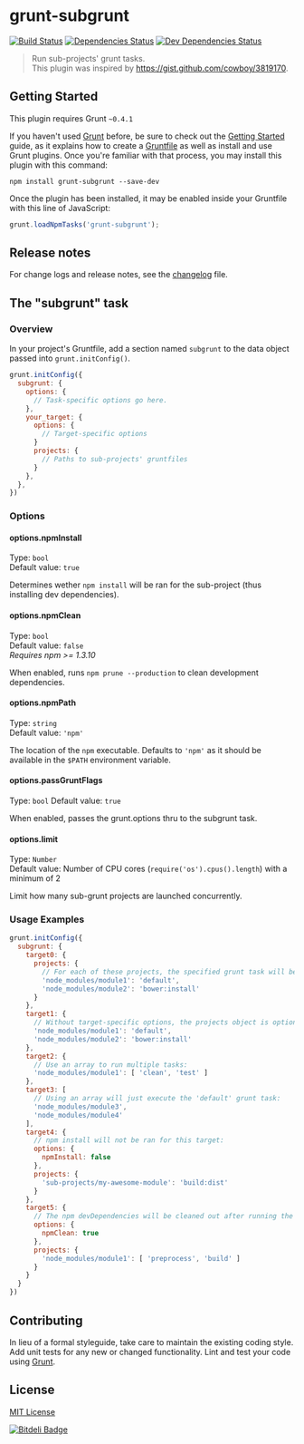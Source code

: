 # grunt-subgrunt

[![Build Status](https://secure.travis-ci.org/tusbar/grunt-subgrunt.png?branch=master)](https://travis-ci.org/tusbar/grunt-subgrunt)
[![Dependencies Status](https://david-dm.org/tusbar/grunt-subgrunt.png)](https://david-dm.org/tusbar/grunt-subgrunt)
[![Dev Dependencies Status](https://david-dm.org/tusbar/grunt-subgrunt/dev-status.png)](https://david-dm.org/tusbar/grunt-subgrunt#info=devDependencies)

> Run sub-projects' grunt tasks.  
> This plugin was inspired by https://gist.github.com/cowboy/3819170.

## Getting Started
This plugin requires Grunt `~0.4.1`

If you haven't used [Grunt](http://gruntjs.com/) before, be sure to check out the [Getting Started](http://gruntjs.com/getting-started) guide, as it explains how to create a [Gruntfile](http://gruntjs.com/sample-gruntfile) as well as install and use Grunt plugins. Once you're familiar with that process, you may install this plugin with this command:

```shell
npm install grunt-subgrunt --save-dev
```

Once the plugin has been installed, it may be enabled inside your Gruntfile with this line of JavaScript:

```js
grunt.loadNpmTasks('grunt-subgrunt');
```

## Release notes

For change logs and release notes, see the [changelog](changelog.md) file.

## The "subgrunt" task

### Overview
In your project's Gruntfile, add a section named `subgrunt` to the data object passed into `grunt.initConfig()`.

```js
grunt.initConfig({
  subgrunt: {
    options: {
      // Task-specific options go here.
    },
    your_target: {
      options: {
        // Target-specific options
      }
      projects: {
        // Paths to sub-projects' gruntfiles
      }
    },
  },
})
```

### Options

#### options.npmInstall
Type: `bool`  
Default value: `true`

Determines wether `npm install` will be ran for the sub-project (thus installing dev dependencies).

#### options.npmClean
Type: `bool`  
Default value: `false`  
*Requires npm >= 1.3.10*

When enabled, runs `npm prune --production` to clean development dependencies.

#### options.npmPath
Type: `string`  
Default value: `'npm'`

The location of the `npm` executable. Defaults to `'npm'` as it should be available in the `$PATH` environment variable.

#### options.passGruntFlags
Type: `bool`
Default value: `true`

When enabled, passes the grunt.options thru to the subgrunt task.

#### options.limit
Type: `Number`  
Default value: Number of CPU cores (`require('os').cpus().length`) with a minimum of 2

Limit how many sub-grunt projects are launched concurrently.


### Usage Examples

```js
grunt.initConfig({
  subgrunt: {
    target0: {
      projects: {
        // For each of these projects, the specified grunt task will be executed:
        'node_modules/module1': 'default',
        'node_modules/module2': 'bower:install'
      }
    },
    target1: {
      // Without target-specific options, the projects object is optional:
      'node_modules/module1': 'default',
      'node_modules/module2': 'bower:install'
    },
    target2: {
      // Use an array to run multiple tasks:
      'node_modules/module1': [ 'clean', 'test' ]
    },
    target3: [
      // Using an array will just execute the 'default' grunt task:
      'node_modules/module3',
      'node_modules/module4'
    ],
    target4: {
      // npm install will not be ran for this target:
      options: {
        npmInstall: false
      },
      projects: {
        'sub-projects/my-awesome-module': 'build:dist'
      }
    },
    target5: {
      // The npm devDependencies will be cleaned out after running the grunt tasks.
      options: {
        npmClean: true
      },
      projects: {
        'node_modules/module1': [ 'preprocess', 'build' ]
      }
    }
  }
})
```

## Contributing
In lieu of a formal styleguide, take care to maintain the existing coding style. Add unit tests for any new or changed functionality. Lint and test your code using [Grunt](http://gruntjs.com/).

## License
[MIT License](http://en.wikipedia.org/wiki/MIT_License)

[![Bitdeli Badge](https://d2weczhvl823v0.cloudfront.net/tusbar/grunt-subgrunt/trend.png)](https://bitdeli.com/free "Bitdeli Badge")
